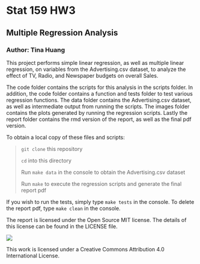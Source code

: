# Stat 159 HW3 

## Multiple Regression Analysis

### Author: Tina Huang

This project performs simple linear regression, as well as multiple linear regression, on variables from the Advertising.csv dataset, to analyze the effect of TV, Radio, and Newspaper budgets on overall Sales. 

The code folder contains the scripts for this analysis in the scripts folder. In addition, the code folder contains a function and tests folder to test various regression functions. The data folder contains the Advertising.csv dataset, as well as intermediate output from running the scripts. The images folder contains the plots generated by running the regression scripts. Lastly the report folder contains the rmd version of the report, as well as the final pdf version. 

To obtain a local copy of these files and scripts:

> `git clone` this repository
>
> `cd` into this directory
>
> Run `make data` in the console to obtain the Advertising.csv dataset
>
> Run `make` to execute the regression scripts and generate the final report pdf

If you wish to run the tests, simply type `make tests` in the console. To delete the report pdf, type `make clean` in the console. 

The report is licensed under the Open Source MIT license. The details of this license can be found in the LICENSE file. 

![](https://i.creativecommons.org/l/by/4.0/88x31.png)

This work is licensed under a Creative Commons Attribution 4.0 International License.